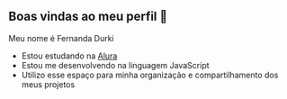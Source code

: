 ## Boas vindas ao meu perfil 💚

Meu nome é Fernanda Durki

- Estou estudando na [Alura](https://www.alura.com.br)
- Estou me desenvolvendo na linguagem JavaScript
- Utilizo esse espaço para minha organização e compartilhamento dos meus projetos
